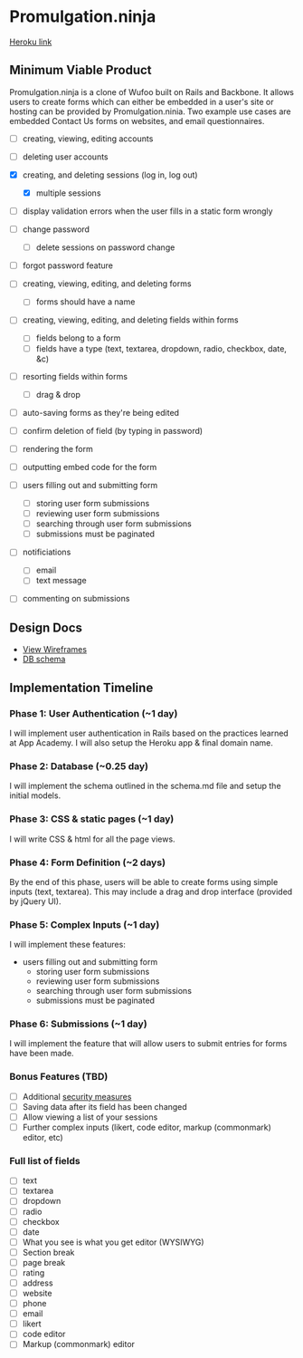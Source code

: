 # Promulgation.ninja

[Heroku link][heroku]

[heroku]: http://.herokuapp.com

## Minimum Viable Product
Promulgation.ninja is a clone of Wufoo built on Rails and Backbone. It allows
users to create forms which can either be embedded in a user's site or hosting
can be provided by Promulgation.ninia. Two example use cases are embedded
Contact Us forms on websites, and email questionnaires.

- [ ] creating, viewing, editing accounts
- [ ] deleting user accounts
- [x] creating, and deleting sessions (log in, log out)
  - [x] multiple sessions
- [ ] display validation errors when the user fills in a static form wrongly
- [ ] change password
  - [ ] delete sessions on password change
- [ ] forgot password feature
- [ ] creating, viewing, editing, and deleting forms
  - [ ] forms should have a name
- [ ] creating, viewing, editing, and deleting fields within forms
  - [ ] fields belong to a form
  - [ ] fields have a type (text, textarea, dropdown, radio, checkbox, date, &c)
- [ ] resorting fields within forms
  - [ ] drag & drop
- [ ] auto-saving forms as they're being edited
- [ ] confirm deletion of field (by typing in password)
- [ ] rendering the form
- [ ] outputting embed code for the form
- [ ] users filling out and submitting form
  - [ ] storing user form submissions
  - [ ] reviewing user form submissions
  - [ ] searching through user form submissions
  - [ ] submissions must be paginated
- [ ] notificiations
  - [ ] email
  - [ ] text message
- [ ] commenting on submissions


## Design Docs
* [View Wireframes][views]
* [DB schema][schema]

[views]: ./docs/views.md
[schema]: ./docs/schema.md

## Implementation Timeline

### Phase 1: User Authentication (~1 day)
I will implement user authentication in Rails based on the practices learned at
App Academy. I will also setup the Heroku app & final domain name.

### Phase 2: Database (~0.25 day)
I will implement the schema outlined in the schema.md file and setup the
initial models.

### Phase 3: CSS & static pages (~1 day)
I will write CSS & html for all the page views.

### Phase 4: Form Definition (~2 days)
By the end of this phase, users will be able to create forms using simple
inputs (text, textarea). This may include a drag and drop interface (provided by
jQuery UI).

### Phase 5: Complex Inputs (~1 day)
I will implement these features:
- users filling out and submitting form
  - storing user form submissions
  - reviewing user form submissions
  - searching through user form submissions
  - submissions must be paginated

### Phase 6: Submissions (~1 day)
I will implement the feature that will allow users to submit entries for forms
have been made.

### Bonus Features (TBD)
- [ ] Additional [security measures](http://guides.rubyonrails.org/security.html)
- [ ] Saving data after its field has been changed
- [ ] Allow viewing a list of your sessions
- [ ] Further complex inputs (likert, code editor, markup (commonmark) editor, etc)

### Full list of fields

- [ ] text
- [ ] textarea
- [ ] dropdown
- [ ] radio
- [ ] checkbox
- [ ] date
- [ ] What you see is what you get editor (WYSIWYG)
- [ ] Section break
- [ ] page break
- [ ] rating
- [ ] address
- [ ] website
- [ ] phone
- [ ] email
- [ ] likert
- [ ] code editor
- [ ] Markup (commonmark) editor
